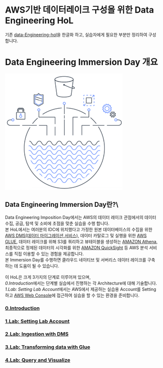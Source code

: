 # AWS기반 데이터레이크 구성을 위한 Data Engineering HoL

기존 [data-Engineering-hol](https://catalog.us-east-1.prod.workshops.aws/workshops/976050cc-0606-4b23-b49f-ca7b8ac4b153/en-US/)을 한글화 하고, 실습자에게 필요한 부분만 정리하여 구성합니다.

# Data Engineering Immersion Day 개요
![대체 텍스트](./images/intro.png)

## Data Engineering Immersion Day란?\
Data Engineering Imposition Day에서는 AWS의 데이터 레이크 관점에서의 데이터 수집, 공급, 탐색 및 소비에 초점을 맞춘 실습을 수행 합니다.\
본 HoL에서는 여러분의 IDC에 위치했다고 가정한 원본 데이터베이스의 수집을 위한 [AWS DMS(데이터 마이그레이션 서비스)](https://docs.aws.amazon.com/ko_kr/dms/latest/userguide/Welcome.html), 데이터 카탈로그 및 실행을 위한 [AWS GLUE](https://docs.aws.amazon.com/ko_kr/glue/latest/dg/what-is-glue.html), 데이터 레이크를 위해 S3를 쿼리하고 뷰테이블을 생성하는 [AMAZON Athena](https://docs.aws.amazon.com/ko_kr/athena/latest/ug/what-is.html), 최종적으로 정제된 데이터의 시각화를 위한 [AMAZON QuickSight](https://aws.amazon.com/ko/quicksight/) 등 AWS 분석 서비스를 직접 이용할 수 있는 경험을 제공합니다.\
본 Immersion Day를 수행하면 클라우드 네이티브 및 서버리스 데이터 레이크를 구축하는 데 도움이 될 수 있습니다.\
\
이 HoL은 크게 3가지의 단계로 이루어져 있으며, \
*0.Introduction*에서는 단계별 실습에서 진행하는 각 Architecture에 대해 기술합니다.\
*1.Lab: Setting Lab Account*에서는 AWS에서 제공하는 실습용 Account를 Setting하고 [AWS Web Console](https://signin.aws.amazon.com/signin?redirect_uri=https%3A%2F%2Fconsole.aws.amazon.com%2Fconsole%2Fhome%3FhashArgs%3D%2523%26isauthcode%3Dtrue%26state%3DhashArgsFromTB_us-west-2_fb2cdefd242e800d&client_id=arn%3Aaws%3Asignin%3A%3A%3Aconsole%2Fcanvas&forceMobileApp=0&code_challenge=_L_92-86xjANu4YyDZwXJj--tPwQK81v471vY05aM08&code_challenge_method=SHA-256)에 접근하여 실습을 할 수 있는 환경을 준비합니다.


### [0.Introduction](./detail/introduction.md)

### [1.Lab: Setting Lab Account](./detail/1.Lab:SettingLabAccount.md)

### [2.Lab: Ingestion with DMS](./detail/ingestion.md)

### [3.Lab: Transforming data with Glue](./detail/transformingdata.md)

### [4.Lab: Query and Visualize](./detail/queryandvisualize.md)

